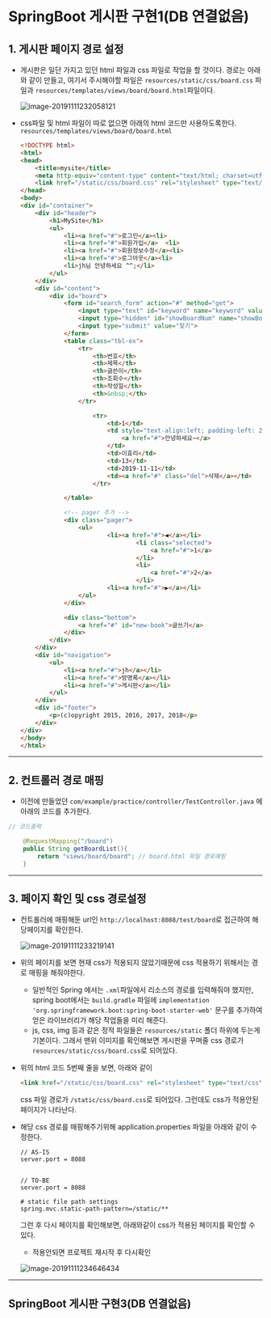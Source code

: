 # SpringBoot 게시판 구현1(DB 연결없음)



## 1. 게시판 페이지 경로 설정

- 게시판은 일단 가지고 있던 html 파일과 css 파일로 작업을 할 것이다. 
  경로는 아래와 같이 만들고, 여기서 주시해야할 파일은 `resources/static/css/board.css` 파일과 `resources/templates/views/board/board.html`파일이다.

  ![image-20191111232058121](https://github.com/Yujaehyeong/SpringBoot-with-IntelliJ/blob/master/%EC%9D%B4%EB%AF%B8%EC%A7%80/springboot/%EA%B2%8C%EC%8B%9C%ED%8C%90%ED%8E%98%EC%9D%B4%EC%A7%80%EA%B2%BD%EB%A1%9C.PNG)



- css파일 및 html 파일이 따로 없으면 아래의 html 코드만 사용하도록한다.
  `resources/templates/views/board/board.html`
  
  ```html
  <!DOCTYPE html>
  <html>
  <head>
      <title>mysite</title>
      <meta http-equiv="content-type" content="text/html; charset=utf-8">
      <link href="/static/css/board.css" rel="stylesheet" type="text/css">
  </head>
  <body>
  <div id="container">
      <div id="header">
          <h1>MySite</h1>
          <ul>
              <li><a href="#">로그인</a><li>
              <li><a href="#">회원가입</a>	<li>
              <li><a href="#">회원정보수정</a><li>
              <li><a href="#">로그아웃</a><li>
              <li>jh님 안녕하세요 ^^;</li>
          </ul>
      </div>
      <div id="content">
          <div id="board">
              <form id="search_form" action="#" method="get">
                  <input type="text" id="keyword" name="keyword" value="검색어를 입력해주세요.">
                  <input type="hidden" id="showBoardNum" name="showBoardNum" value="${showBoardNum}">
                  <input type="submit" value="찾기">
              </form>
              <table class="tbl-ex">
                  <tr>
                      <th>번호</th>
                      <th>제목</th>
                      <th>글쓴이</th>
                      <th>조회수</th>
                      <th>작성일</th>
                      <th>&nbsp;</th>
                  </tr>
  
                      <tr>
                          <td>1</td>
                          <td style="text-align:left; padding-left: 20px">
                              <a href="#">안녕하세요~</a>
                          </td>
                          <td>이효리</td>
                          <td>13</td>
                          <td>2019-11-11</td>
                          <td><a href="#" class="del">삭제</a></td>
                      </tr>
  
              </table>
  
              <!-- pager 추가 -->
              <div class="pager">
                  <ul>
                          <li><a href="#">◀</a></li>
                                  <li class="selected">
                                      <a href="#">1</a>
                                  </li>
                                  <li>
                                      <a href="#">2</a>
                                  </li>
                          <li><a href="#">▶</a></li>
                  </ul>
              </div>
  
              <div class="bottom">
                  <a href="#" id="new-book">글쓰기</a>
              </div>
          </div>
      </div>
      <div id="navigation">
          <ul>
              <li><a href="#">jh</a></li>
              <li><a href="#">방명록</a></li>
              <li><a href="#">게시판</a></li>
          </ul>
      </div>
      <div id="footer">
          <p>(c)opyright 2015, 2016, 2017, 2018</p>
      </div>
  </div>
  </body>
  </html>
  ```

------



## 2. 컨트롤러 경로 매핑



- 이전에 만들었던 `com/example/practice/controller/TestController.java` 에 아래의 코드를 추가한다.

```java
// 코드중략

    @RequestMapping("/board")
    public String getBoardList(){
        return "views/board/board"; // board.html 파일 경로매핑
    }
```



------



## 3. 페이지 확인 및 css 경로설정



- 컨트롤러에 매핑해둔 url인 ` http://localhost:8088/test/board `로 접근하여 해당페이지를 확인한다.
  

  ![image-20191111233219141](https://github.com/Yujaehyeong/SpringBoot-with-IntelliJ/blob/master/%EC%9D%B4%EB%AF%B8%EC%A7%80/springboot/%EA%B2%8C%EC%8B%9C%ED%8C%90%ED%8E%98%EC%9D%B4%EC%A7%80%EC%A0%91%EA%B7%BC.PNG)



- 위의 페이지를 보면 현재 css가 적용되지 않았기때문에 css 적용하기 위해서는 경로 매핑을 해줘야한다. 
  - 일반적인 Spring 에서는 `.xml`파일에서 리소스의 경로를 입력해줘야 했지만, spring boot에서는 
    `build.gradle` 파일에  `implementation 'org.springframework.boot:spring-boot-starter-web'` 문구를 추가하여 얻은 라이브러리가 해당 작업들을 미리 해준다. 
  - js, css, img 등과 같은 정적 파일들은 `resources/static` 폴더 하위에 두는게 기본이다. 그래서 맨위 이미지를 확인해보면 게시판을 꾸며줄 css 경로가 `resources/static/css/board.css`로 되어있다.



- 위의 html 코드 5번째 줄을 보면, 아래와 같이

  ```html
  <link href="/static/css/board.css" rel="stylesheet" type="text/css">
  ```

  css 파일 경로가 `/static/css/board.css`로 되어있다. 그런데도 css가 적용안된 페이지가 나타난다.

- 해당 css 경로를 매핑해주기위해 application.properties 파일을 아래와 같이 수정한다.

  ```properties
  // AS-IS
  server.port = 8088
  
  
  // TO-BE
  server.port = 8088
  
  # static file path settings
  spring.mvc.static-path-pattern=/static/**
  ```

  그런 후 다시 페이지를 확인해보면, 아래와같이 css가 적용된 페이지를 확인할 수 있다.

  * 적용안되면 프로젝트 재시작 후 다시확인
    

  ![image-20191111234646434](https://github.com/Yujaehyeong/SpringBoot-with-IntelliJ/blob/master/%EC%9D%B4%EB%AF%B8%EC%A7%80/springboot/css%EA%B2%BD%EB%A1%9C%EC%84%A4%EC%A0%95%ED%9B%84%ED%8E%98%EC%9D%B4%EC%A7%80.PNG)

------








## SpringBoot 게시판 구현3(DB 연결없음)

